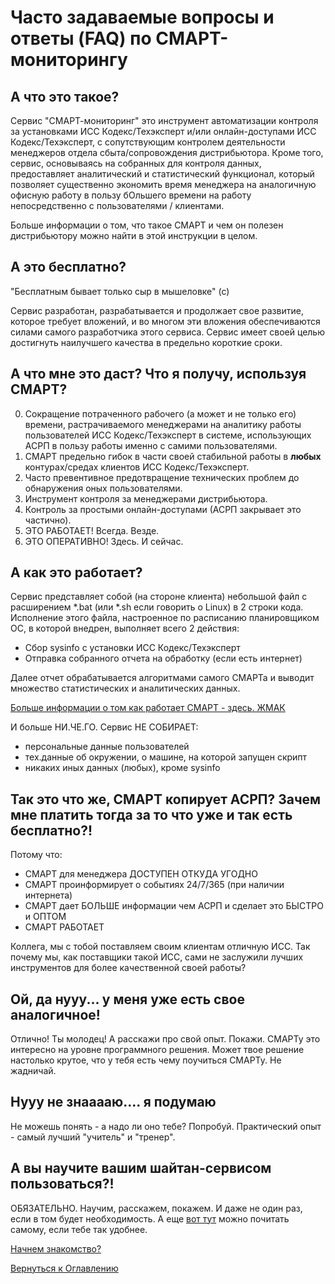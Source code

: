 # Часто задаваемые вопросы и ответы (FAQ) по СМАРТ-мониторингу

## А что это такое?

Сервис "СМАРТ-мониторинг" это инструмент автоматизации контроля за установками ИСС Кодекс/Техэксперт и/или онлайн-доступами
ИСС Кодекс/Техэксперт, с сопутствующим контролем деятельности менеджеров отдела сбыта/сопровождения дистрибьютора. Кроме того,
сервис, основываясь на собранных для контроля данных, предоставляет аналитический и статистический функционал, который
позволяет существенно экономить время менеджера на аналогичную офисную работу в пользу бОльшего времени на работу непосредственно
с пользователями / клиентами.

Больше информации о том, что такое СМАРТ и чем он полезен дистрибьютору можно найти в этой инструкции в целом.

## А это бесплатно?

"Бесплатным бывает только сыр в мышеловке" (с)

Сервис разработан, разрабатывается и продолжает свое развитие, которое требует вложений, и во многом эти вложения 
обеспечиваются силами самого разработчика этого сервиса. Сервис имеет своей целью достигнуть наилучшего качества в
предельно короткие сроки.

## А что мне это даст? Что я получу, используя СМАРТ?

0. Сокращение потраченного рабочего (а может и не только его) времени, растрачиваемого менеджерами на аналитику работы 
пользователей ИСС Кодекс/Техэксперт в системе, использующих АСРП в пользу работы именно с самими пользователями.
1. СМАРТ предельно гибок в части своей стабильной работы в **любых** контурах/средах клиентов ИСС Кодекс/Техэксперт.
2. Часто превентивное предотвращение технических проблем до обнаружения оных пользователями.
3. Инструмент контроля за менеджерами дистрибьютора.
4. Контроль за простыми онлайн-доступами (АСРП закрывает это частично).
5. ЭТО РАБОТАЕТ! Всегда. Везде.
6. ЭТО ОПЕРАТИВНО! Здесь. И сейчас.

## А как это работает?

Сервис представляет собой (на стороне клиента) небольшой файл с расширением *.bat (или *.sh если говорить о Linux) в 2 
строки кода. Исполнение этого файла, настроенное по расписанию планировщиком ОС, в которой внедрен, выполняет всего 2 действия:
- Сбор sysinfo с установки ИСС Кодекс/Техэксперт
- Отправка собранного отчета на обработку (если есть интернет)

Далее отчет обрабатывается алгоритмами самого СМАРТа и выводит множество статистических и аналитических данных.

[Больше информации о том как работает СМАРТ - здесь. ЖМАК](010-how-it-works.md)

И больше НИ.ЧЕ.ГО.
Сервис НЕ СОБИРАЕТ:
- персональные данные пользователей
- тех.данные об окружении, о машине, на которой запущен скрипт
- никаких иных данных (любых), кроме sysinfo

## Так это что же, СМАРТ копирует АСРП? Зачем мне платить тогда за то что уже и так есть бесплатно?!

Потому что:
- СМАРТ для менеджера ДОСТУПЕН ОТКУДА УГОДНО
- СМАРТ проинформирует о событиях 24/7/365 (при наличии интернета)
- СМАРТ дает БОЛЬШЕ информации чем АСРП и сделает это БЫСТРО и ОПТОМ
- СМАРТ РАБОТАЕТ

Коллега, мы с тобой поставляем своим клиентам отличную ИСС. Так почему мы, как поставщики такой ИСС, сами не заслужили
лучших инструментов для более качественной своей работы?

## Ой, да нууу... у меня уже есть свое аналогичное!

Отлично! Ты молодец! А расскажи про свой опыт. Покажи. СМАРТу это интересно на уровне программного решения. Может твое 
решение настолько крутое, что у тебя есть чему поучиться СМАРТу. Не жадничай.

## Нууу не знааааю.... я подумаю

Не можешь понять - а надо ли оно тебе?
Попробуй.
Практический опыт - самый лучший "учитель" и "тренер".

## А вы научите вашим шайтан-сервисом пользоваться?!

ОБЯЗАТЕЛЬНО. Научим, расскажем, покажем. И даже не один раз, если в том будет необходимость.
А еще [вот тут](060-dashboards.md) можно почитать самому, если тебе так удобнее.

[Начнем знакомство?](000-intro.md)

[Вернуться к Оглавлению](Readme.md)